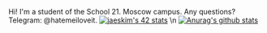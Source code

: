 Hi! I'm a student of the School 21. Moscow campus. 
Any questions? Telegram: @hatemeiloveit.
[![jaeskim's 42 stats](https://badge42.herokuapp.com/api/stats/qsymond)](https://github.com/JaeSeoKim/badge42) \n
[![Anurag's github stats](https://github-readme-stats.vercel.app/api?username=evgeniymsk)](https://github.com/anuraghazra/github-readme-stats)

<!--
**EvgeniyMsk/EvgeniyMsk** is a ✨ _special_ ✨ repository because its `README.md` (this file) appears on your GitHub profile.

Here are some ideas to get you started:

- 🔭 I’m currently working on ...
- 🌱 I’m currently learning ...
- 👯 I’m looking to collaborate on ...
- 🤔 I’m looking for help with ...
- 💬 Ask me about ...
- 📫 How to reach me: ...
- 😄 Pronouns: ...
- ⚡ Fun fact: ...
-->
